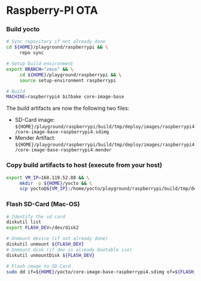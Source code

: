 # Raspberry-PI OTA

### Build yocto

```bash
# Sync repository if not already done
cd ${HOME}/playground/raspberrypi && \
     repo sync

# Setup build environment
export BRANCH="zeus" && \
     cd ${HOME}/playground/raspberrypi && \
     source setup-environment raspberrypi

# Build
MACHINE=raspberrypi4 bitbake core-image-base
```

The build artifacts are now the following two files:

- SD-Card image: `${HOME}/playground/raspberrypi/build/tmp/deploy/images/raspberrypi4/core-image-base-raspberrypi4.sdimg`
- Mender Artifact: `${HOME}/playground/raspberrypi/build/tmp/deploy/images/raspberrypi4/core-image-base-raspberrypi4.mender`

### Copy build artifacts to host (execute from your host)

```bash
export VM_IP=168.119.52.88 && \
     mkdir -p ${HOME}/yocto && \
     scp yocto@${VM_IP}:/home/yocto/playground/raspberrypi/build/tmp/deploy/images/raspberrypi4/core-image-base-raspberrypi4\{.sdimg,.mender\} ${HOME}/yocto
```

### Flash SD-Card (Mac-OS)

```bash
# Identify the sd card
diskutil list
export FLASH_DEV=/dev/disk2

# Unmount device (if not already done)
diskutil unmount ${FLASH_DEV}
# Unmount disk (if dev is already bootable iso)
diskutil unmountDisk ${FLASH_DEV}

# Flash image to SD-Card
sudo dd if=${HOME}/yocto/core-image-base-raspberrypi4.sdimg of=${FLASH_DEV} bs=1048576
```
